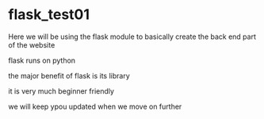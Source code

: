 # flask_test01

Here we will be using the flask module to basically create the back end part of the website 

flask runs on python

the major benefit of flask is its library 

it is very much beginner friendly 

we will keep ypou updated when we move on further